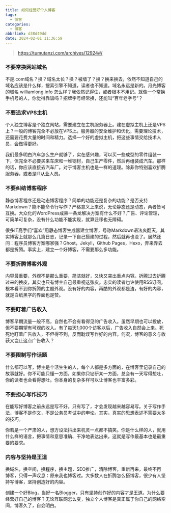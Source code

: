 ```yaml
---
title: 如何经营好个人博客
tags:
  - 博客
categories:
  - 博客
abbrlink: d38d49dd
date: 2024-02-01 11:36:59
---
```


> https://tumutanzi.com/archives/12924#/

### 不要常换网站域名

不是.com域名？换？域名太长？换？被墙了？换？换来换去，依然不知道自己的域名应该是什么样，搜索引擎不知道，读者也不知道。域名永远是新的。月光博客的域名 williamlong.info 怎么样？我依然记得住，或者根本不用记。就像一个常换手机号的人，你觉得靠谱吗？招牌字号经常换，还能叫“百年老字号”？

### 不要追求VPS主机

个人独立博客是个独立网站，需要建立在主机服务器上。建在虚拟主机上还是VPS上？一般的博客完全不必放在VPS上。服务器的安全维护和优化，需要理论技术，还需要花费大量的时间和精力。选择一个好的虚拟主机，把这些事情交给技术人员，会做得更好。

我们最多明白汽车怎么生产就够了，实在感兴趣，可以买一些成型的零件组装一下，但完全不必要买来车床和一堆钢材，自己生产零件，然后再组装成汽车。那样的话，你应该直接去汽车厂。对于博客主机也是一样的道理。除非你特别喜欢折腾服务器，或者是IT从业人员。

### 不要纠结博客程序

静态博客程序还是动态博客程序？简单的功能还是复杂的功能？是否支持Markdown？能不能命令行写作？严格意义上来说，无论静态还是动态，两者皆可互换。大众化的WordPress成熟一条龙解决方案有什么不好？广告、评论管理，可简单可复杂，没有什么功能不能实现，就算迁移也无障碍。

很多IT高手们“喜欢”用静态博客生成器建立博客，号称Markdown语法爽翻天，其实博客上就那么几篇日志，记录一下自己搭建的过程，然后就再也没了。居然还问：程序员博客方案哪家强？Ghost，Jekyll，Github Pages，Hexo，弄来弄去都是折腾。事实上，建立一个好博客，不需要那么多功能。

### 不要折腾博客外观

内容最重要，外观不是那么重要，简洁就好，又快又突出重点内容。折腾过去折腾过来的换皮，其实也只有博主自己最重视这张皮。忠实的读者也许使用RSS订阅，根本看不到你折腾的主题外观。没有好的内容，再酷的外观都是渣，有好的内容，就是白纸黑字的界面也是赞。

### 不要盯着广告收入

博客早期流量一般不高，自然也不会有看得见的广告收入。虽然早期也可以投放，但不要期望有可观的收入。有了每天1,000个访客以后，广告收入自然会上来。死死地盯着广告收入，不但得不到，反而耽误写作好的内容。何况，博客的意义与收获又岂止这点广告收入？

### 不要限制写作话题

什么都可以写，博主是个活生生的人，每个人都是多方面的，在博客里记录自己的故事就好。你不可能只懂一方面，如果你只钻研某一方面，总会有一天写得想吐，你的读者也会看得想吐。你本身的复杂多样可以让博客也丰富多彩。

### 不要担心写作技巧

在能写好博客之前永远是写不好。只有写了，才会发现越来越容易写。关于写作手法，博客不是作文，不是公务员考试中的申论。其实，真实的思想表述不需要太多的技巧。

你若是一个严肃的人，想方设法抖出来机灵一点都不搞笑。你是什么样的人，就用什么样的语言，把事情和意思准确、干净地表达出来，这就是写作最基本也是最重要的要求。

### 内容与坚持是王道

换域名，换空间，换程序，换主题，SEO推广，清除博客，重新再来，最终不再博客，只得一声叹息：原来我也博客过。大多数人在折腾怎么搭博客，很少有人坚持写博客，坚持创造好的内容。

创建一个好Blog，当好一名Blogger，只有坚持创作好的内容才是王道。为什么要经营好自己的博客？无论互联网怎么变，独立个人博客是真正属于你自己的网络空间，博客久了，自会明白。
